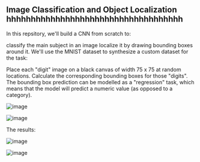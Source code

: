 ## Image Classification and Object Localization hhhhhhhhhhhhhhhhhhhhhhhhhhhhhhhhhhhh

In this repsitory, we'll build a CNN from scratch to:

classify the main subject in an image
localize it by drawing bounding boxes around it.
We'll use the MNIST dataset to synthesize a custom dataset for the task:

Place each "digit" image on a black canvas of width 75 x 75 at random locations.
Calculate the corresponding bounding boxes for those "digits".
The bounding box prediction can be modelled as a "regression" task, which means that the model will predict a numeric value (as opposed to a category).


![image](https://user-images.githubusercontent.com/64538407/113101691-b428da00-9205-11eb-9589-06b1737cca23.png)

![image](https://user-images.githubusercontent.com/64538407/113101728-bdb24200-9205-11eb-8520-66b1b9349ff0.png)

The results:

![image](https://user-images.githubusercontent.com/64538407/113101782-cf93e500-9205-11eb-9741-39c2b76f523c.png)


![image](https://user-images.githubusercontent.com/64538407/113101803-d6225c80-9205-11eb-9119-243507ee2ddb.png)

